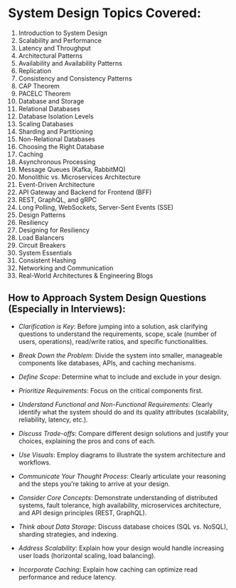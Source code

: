 # System Design Topics Covered:

1.  Introduction to System Design 
2.  Scalability and Performance 
3.  Latency and Throughput 
4.  Architectural Patterns 
5.  Availability and Availability Patterns 
6.  Replication 
7.  Consistency and Consistency Patterns 
8.  CAP Theorem 
9.  PACELC Theorem 
10. Database and Storage 
11. Relational Databases 
12. Database Isolation Levels 
13. Scaling Databases 
14. Sharding and Partitioning 
15. Non-Relational Databases 
16. Choosing the Right Database 
17. Caching 
18. Asynchronous Processing 
19. Message Queues (Kafka, RabbitMQ) 
20. Monolithic vs. Microservices Architecture 
21. Event-Driven Architecture 
22. API Gateway and Backend for Frontend (BFF) 
23. REST, GraphQL, and gRPC 
24. Long Polling, WebSockets, Server-Sent Events (SSE) 
25. Design Patterns 
26. Resiliency 
27. Designing for Resiliency 
28. Load Balancers 
29. Circuit Breakers 
30. System Essentials 
31. Consistent Hashing 
32. Networking and Communication 
33. Real-World Architectures & Engineering Blogs

## How to Approach System Design Questions (Especially in Interviews):

- *Clarification is Key*: Before jumping into a solution, ask clarifying questions to understand the requirements, scope, scale (number of users, operations), read/write ratios, and specific functionalities.
    
- *Break Down the Problem*: Divide the system into smaller, manageable components like databases, APIs, and caching mechanisms.
    
- *Define Scope*: Determine what to include and exclude in your design.
    
- *Prioritize Requirements*: Focus on the critical components first.

- *Understand Functional and Non-Functional Requirements*: Clearly identify what the system should do and its quality attributes (scalability, reliability, latency, etc.).

- *Discuss Trade-offs*: Compare different design solutions and justify your choices, explaining the pros and cons of each.

- *Use Visuals*: Employ diagrams to illustrate the system architecture and workflows.

- *Communicate Your Thought Process*: Clearly articulate your reasoning and the steps you're taking to arrive at your design.

- *Consider Core Concepts*: Demonstrate understanding of distributed systems, fault tolerance, high availability, microservices architecture, and API design principles (REST, GraphQL).


- *Think about Data Storage*: Discuss database choices (SQL vs. NoSQL), sharding strategies, and indexing.

- *Address Scalability*: Explain how your design would handle increasing user loads (horizontal scaling, load balancing).

- *Incorporate Caching*: Explain how caching can optimize read performance and reduce latency.